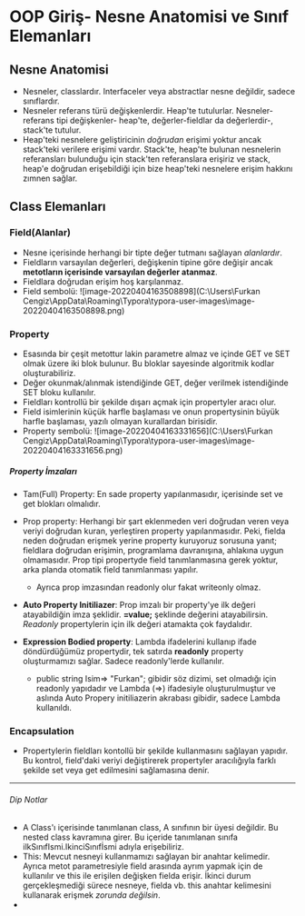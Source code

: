 # OOP Giriş- Nesne Anatomisi ve Sınıf Elemanları



## Nesne Anatomisi

* Nesneler, classlardır. Interfaceler veya abstractlar nesne değildir, sadece sınıflardır.
* Nesneler referans türü değişkenlerdir. Heap'te tutulurlar. Nesneler-referans tipi değişkenler- heap'te, değerler-fieldlar da değerlerdir-, stack'te tutulur.
* Heap'teki nesnelere geliştiricinin _doğrudan_ erişimi yoktur ancak stack'teki verilere erişimi vardır. Stack'te, heap'te bulunan nesnelerin referansları bulunduğu için stack'ten referanslara erişiriz ve stack, heap'e doğrudan erişebildiği için bize heap'teki nesnelere erişim hakkını zımnen sağlar.



## Class Elemanları



### Field(Alanlar)

* Nesne içerisinde herhangi bir tipte değer tutmanı sağlayan _alanlardır_. 
* Fieldların varsayılan değerleri, değişkenin tipine göre değişir ancak __metotların içerisinde varsayılan değerler atanmaz__.
* Fieldlara doğrudan erişim hoş karşılanmaz.
* Field sembolü: ![image-20220404163508898](C:\Users\Furkan Cengiz\AppData\Roaming\Typora\typora-user-images\image-20220404163508898.png)





### Property

* Esasında bir çeşit metottur lakin parametre almaz ve içinde GET ve SET olmak üzere iki blok bulunur. Bu bloklar sayesinde algoritmik kodlar oluşturabiliriz.
* Değer okunmak/alınmak istendiğinde GET, değer verilmek istendiğinde SET bloku kullanılır.
* Fieldları kontrollü bir şekilde dışarı açmak için propertyler aracı olur.
* Field isimlerinin küçük harfle başlaması ve onun propertysinin büyük harfle başlaması, yazılı olmayan kurallardan birisidir.
* Property sembolü: ![image-20220404163331656](C:\Users\Furkan Cengiz\AppData\Roaming\Typora\typora-user-images\image-20220404163331656.png)

##### 			Property İmzaları 

* Tam(Full) Property: En sade property yapılanmasıdır, içerisinde set ve get blokları olmalıdır.

* Prop property: Herhangi bir şart eklenmeden veri doğrudan veren veya veriyi doğrudan kuran, yerleştiren property yapılanmasıdır. Peki, fielda neden doğrudan erişmek yerine property kuruyoruz sorusuna yanıt; fieldlara doğrudan erişimin, programlama davranışına, ahlakına uygun olmamasıdır. Prop tipi propertyde field tanımlanmasına gerek yoktur, arka planda otomatik field tanımlanması yapılır.

  * Ayrıca prop imzasından readonly olur fakat writeonly olmaz.

   

* __Auto Property Initiliazer__: Prop imzalı bir property'ye ilk değeri atayabildiğin imza şeklidir. __=value;__ şeklinde değerini atayabilirsin. _Readonly_ propertylerin için ilk değeri atamakta çok faydalıdır.
* __Expression Bodied property__: Lambda ifadelerini kullanıp ifade döndürdüğümüz propertydir, tek satırda __readonly__ property oluşturmamızı sağlar. Sadece readonly'lerde kullanılır.
  * public string Isim=> "Furkan"; gibidir söz dizimi, set olmadığı için readonly yapıdadır ve Lambda (=>) ifadesiyle oluşturulmuştur ve aslında Auto Propery initiliazerin akrabası gibidir, sadece Lambda kullanıldı.

### Encapsulation 

* Propertylerin fieldları kontollü bir şekilde kullanmasını sağlayan yapıdır. Bu kontrol, field'daki veriyi değiştirerek propertyler aracılığıyla farklı şekilde set veya get edilmesini sağlamasına denir.

------------

###### Dip Notlar 

* A Class'ı içerisinde tanımlanan class, A sınıfının bir üyesi değildir. Bu nested class kavramına girer. Bu içeride tanımlanan sınıfa ilkSınıfIsmi.IkinciSınıfİsmi adıyla erişebiliriz. 
* This: Mevcut nesneyi kullanmamızı sağlayan bir anahtar kelimedir. Ayrıca metot parametresiyle field arasında ayrım yapmak için de kullanılır ve this ile erişilen değişken fielda erişir. İkinci durum gerçekleşmediği sürece nesneye, fielda vb. this anahtar kelimesini kullanarak erişmek _zorunda değilsin_.
* 
